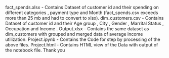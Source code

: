 fact_spends.xlsx  - Contains Dataset of customer id and their spending on different categories , payment type and Month (fact_spends.csv exceeds more than 25 mb and had to convert to xlsx).
dim_customers.csv -  Contains Dataset of customer id and their Age group , City , Gender , Marrital Status , Occupation and Income .
Output.xlsx   - Contains the same dataset as dim_customers with grouped and merged data of average income utilization.
Project.ipynb - Contains the Code for step by processing of the above files.
Project.html  - Contains HTML view of the Data with output of the notebook file.
Thank you
